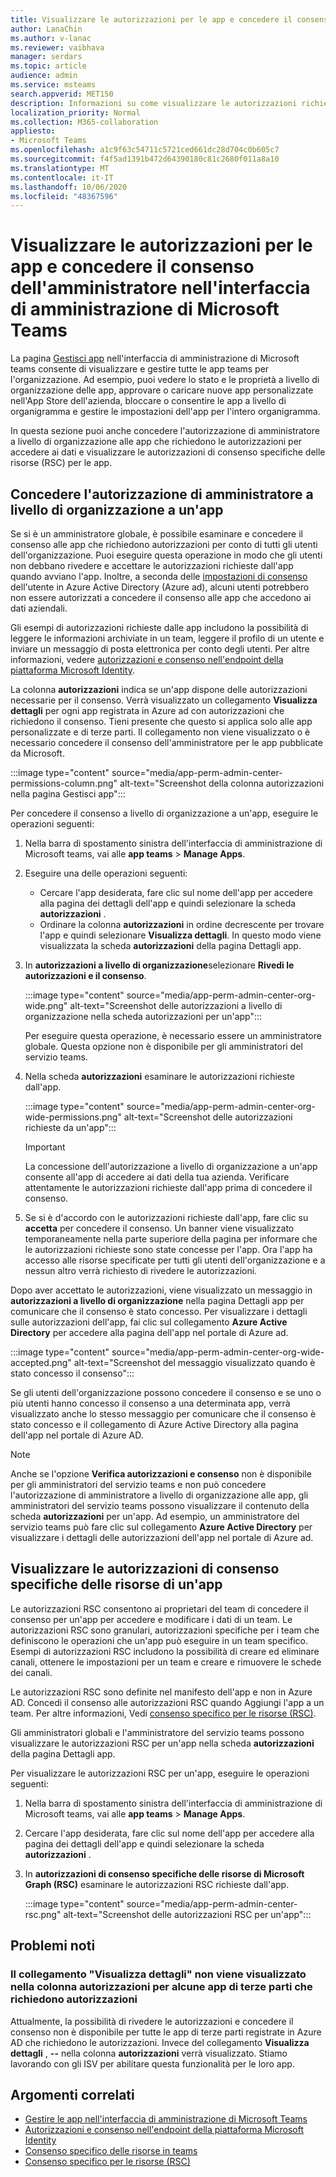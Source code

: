 ```yaml
---
title: Visualizzare le autorizzazioni per le app e concedere il consenso dell'amministratore nell'interfaccia di amministrazione di Microsoft Teams
author: LanaChin
ms.author: v-lanac
ms.reviewer: vaibhava
manager: serdars
ms.topic: article
audience: admin
ms.service: msteams
search.appverid: MET150
description: Informazioni su come visualizzare le autorizzazioni richieste dalle app e concedere il consenso dell'amministratore alle app nella pagina Gestisci app dell'interfaccia di amministrazione di Microsoft teams.
localization_priority: Normal
ms.collection: M365-collaboration
appliesto:
- Microsoft Teams
ms.openlocfilehash: a1c9f63c54711c5721ced661dc28d704c0b605c7
ms.sourcegitcommit: f4f5ad1391b472d64390180c81c2680f011a8a10
ms.translationtype: MT
ms.contentlocale: it-IT
ms.lasthandoff: 10/06/2020
ms.locfileid: "48367596"
---
```

# <a name="view-app-permissions-and-grant-admin-consent-in-the-microsoft-teams-admin-center"></a>Visualizzare le autorizzazioni per le app e concedere il consenso dell'amministratore nell'interfaccia di amministrazione di Microsoft Teams

La pagina [Gestisci app](manage-apps.md) nell'interfaccia di amministrazione di Microsoft teams consente di visualizzare e gestire tutte le app teams per l'organizzazione. Ad esempio, puoi vedere lo stato e le proprietà a livello di organizzazione delle app, approvare o caricare nuove app personalizzate nell'App Store dell'azienda, bloccare o consentire le app a livello di organigramma e gestire le impostazioni dell'app per l'intero organigramma.

In questa sezione puoi anche concedere l'autorizzazione di amministratore a livello di organizzazione alle app che richiedono le autorizzazioni per accedere ai dati e visualizzare le autorizzazioni di consenso specifiche delle risorse (RSC) per le app.

## <a name="grant-org-wide-admin-consent-to-an-app"></a>Concedere l'autorizzazione di amministratore a livello di organizzazione a un'app

Se si è un amministratore globale, è possibile esaminare e concedere il consenso alle app che richiedono autorizzazioni per conto di tutti gli utenti dell'organizzazione. Puoi eseguire questa operazione in modo che gli utenti non debbano rivedere e accettare le autorizzazioni richieste dall'app quando avviano l'app. Inoltre, a seconda delle [impostazioni di consenso](https://docs.microsoft.com/azure/active-directory/manage-apps/configure-user-consent) dell'utente in Azure Active Directory (Azure ad), alcuni utenti potrebbero non essere autorizzati a concedere il consenso alle app che accedono ai dati aziendali.

Gli esempi di autorizzazioni richieste dalle app includono la possibilità di leggere le informazioni archiviate in un team, leggere il profilo di un utente e inviare un messaggio di posta elettronica per conto degli utenti. Per altre informazioni, vedere [autorizzazioni e consenso nell'endpoint della piattaforma Microsoft Identity](https://docs.microsoft.com/azure/active-directory/develop/v2-permissions-and-consent). 

La colonna **autorizzazioni** indica se un'app dispone delle autorizzazioni necessarie per il consenso. Verrà visualizzato un collegamento **Visualizza dettagli** per ogni app registrata in Azure ad con autorizzazioni che richiedono il consenso. Tieni presente che questo si applica solo alle app personalizzate e di terze parti. Il collegamento non viene visualizzato o è necessario concedere il consenso dell'amministratore per le app pubblicate da Microsoft.

:::image type="content" source="media/app-perm-admin-center-permissions-column.png" alt-text="Screenshot della colonna autorizzazioni nella pagina Gestisci app":::

Per concedere il consenso a livello di organizzazione a un'app, eseguire le operazioni seguenti:

1. Nella barra di spostamento sinistra dell'interfaccia di amministrazione di Microsoft teams, vai alle **app teams**  >  **Manage Apps**.
2. Eseguire una delle operazioni seguenti:
    - Cercare l'app desiderata, fare clic sul nome dell'app per accedere alla pagina dei dettagli dell'app e quindi selezionare la scheda **autorizzazioni** .
    - Ordinare la colonna **autorizzazioni** in ordine decrescente per trovare l'app e quindi selezionare **Visualizza dettagli**. In questo modo viene visualizzata la scheda **autorizzazioni** della pagina Dettagli app.

3. In **autorizzazioni a livello di organizzazione**selezionare **Rivedi le autorizzazioni e il consenso**.

    :::image type="content" source="media/app-perm-admin-center-org-wide.png" alt-text="Screenshot delle autorizzazioni a livello di organizzazione nella scheda autorizzazioni per un'app":::

    Per eseguire questa operazione, è necessario essere un amministratore globale. Questa opzione non è disponibile per gli amministratori del servizio teams.

4. Nella scheda **autorizzazioni** esaminare le autorizzazioni richieste dall'app.

    :::image type="content" source="media/app-perm-admin-center-org-wide-permissions.png" alt-text="Screenshot delle autorizzazioni richieste da un'app":::

    > [!IMPORTANT]
    > La concessione dell'autorizzazione a livello di organizzazione a un'app consente all'app di accedere ai dati della tua azienda. Verificare attentamente le autorizzazioni richieste dall'app prima di concedere il consenso.
5. Se si è d'accordo con le autorizzazioni richieste dall'app, fare clic su **accetta** per concedere il consenso. Un banner viene visualizzato temporaneamente nella parte superiore della pagina per informare che le autorizzazioni richieste sono state concesse per l'app. Ora l'app ha accesso alle risorse specificate per tutti gli utenti dell'organizzazione e a nessun altro verrà richiesto di rivedere le autorizzazioni.

Dopo aver accettato le autorizzazioni, viene visualizzato un messaggio in **autorizzazioni a livello di organizzazione** nella pagina Dettagli app per comunicare che il consenso è stato concesso. Per visualizzare i dettagli sulle autorizzazioni dell'app, fai clic sul collegamento **Azure Active Directory** per accedere alla pagina dell'app nel portale di Azure ad.

:::image type="content" source="media/app-perm-admin-center-org-wide-accepted.png" alt-text="Screenshot del messaggio visualizzato quando è stato concesso il consenso":::

Se gli utenti dell'organizzazione possono concedere il consenso e se uno o più utenti hanno concesso il consenso a una determinata app, verrà visualizzato anche lo stesso messaggio per comunicare che il consenso è stato concesso e il collegamento di Azure Active Directory alla pagina dell'app nel portale di Azure AD.

> [!NOTE]
> Anche se l'opzione **Verifica autorizzazioni e consenso** non è disponibile per gli amministratori del servizio teams e non può concedere l'autorizzazione di amministratore a livello di organizzazione alle app, gli amministratori del servizio teams possono visualizzare il contenuto della scheda **autorizzazioni** per un'app. Ad esempio, un amministratore del servizio teams può fare clic sul collegamento **Azure Active Directory** per visualizzare i dettagli delle autorizzazioni dell'app nel portale di Azure ad. 

## <a name="view-resource-specific-consent-permissions-of-an-app"></a>Visualizzare le autorizzazioni di consenso specifiche delle risorse di un'app

Le autorizzazioni RSC consentono ai proprietari del team di concedere il consenso per un'app per accedere e modificare i dati di un team. Le autorizzazioni RSC sono granulari, autorizzazioni specifiche per i team che definiscono le operazioni che un'app può eseguire in un team specifico. Esempi di autorizzazioni RSC includono la possibilità di creare ed eliminare canali, ottenere le impostazioni per un team e creare e rimuovere le schede dei canali. 

Le autorizzazioni RSC sono definite nel manifesto dell'app e non in Azure AD. Concedi il consenso alle autorizzazioni RSC quando Aggiungi l'app a un team. Per altre informazioni, Vedi [consenso specifico per le risorse (RSC)](https://docs.microsoft.com/microsoftteams/platform/graph-api/rsc/resource-specific-consent).

Gli amministratori globali e l'amministratore del servizio teams possono visualizzare le autorizzazioni RSC per un'app nella scheda **autorizzazioni** della pagina Dettagli app. 

Per visualizzare le autorizzazioni RSC per un'app, eseguire le operazioni seguenti:

1. Nella barra di spostamento sinistra dell'interfaccia di amministrazione di Microsoft teams, vai alle **app teams**  >  **Manage Apps**.
2. Cercare l'app desiderata, fare clic sul nome dell'app per accedere alla pagina dei dettagli dell'app e quindi selezionare la scheda **autorizzazioni** .
3. In **autorizzazioni di consenso specifiche delle risorse di Microsoft Graph (RSC)** esaminare le autorizzazioni RSC richieste dall'app.

    :::image type="content" source="media/app-perm-admin-center-rsc.png" alt-text="Screenshot delle autorizzazioni RSC per un'app":::

## <a name="known-issues"></a>Problemi noti

### <a name="the-view-details-link-isnt-displayed-in-the-permissions-column-for-some-third-party-apps-that-request-permissions"></a>Il collegamento "Visualizza dettagli" non viene visualizzato nella colonna autorizzazioni per alcune app di terze parti che richiedono autorizzazioni

Attualmente, la possibilità di rivedere le autorizzazioni e concedere il consenso non è disponibile per tutte le app di terze parti registrate in Azure AD che richiedono le autorizzazioni. Invece del collegamento **Visualizza dettagli** , **--** nella colonna **autorizzazioni** verrà visualizzato. Stiamo lavorando con gli ISV per abilitare questa funzionalità per le loro app.

## <a name="related-topics"></a>Argomenti correlati

- [Gestire le app nell'interfaccia di amministrazione di Microsoft Teams](manage-apps.md)
- [Autorizzazioni e consenso nell'endpoint della piattaforma Microsoft Identity](https://docs.microsoft.com/azure/active-directory/develop/v2-permissions-and-consent)
- [Consenso specifico delle risorse in teams](resource-specific-consent.md)
- [Consenso specifico per le risorse (RSC)](https://docs.microsoft.com/microsoftteams/platform/graph-api/rsc/resource-specific-consent)


